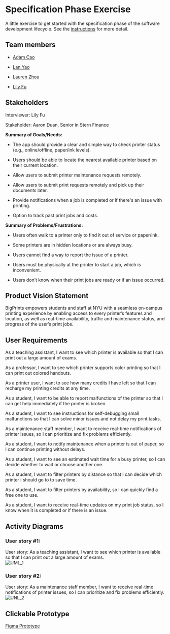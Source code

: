 # Specification Phase Exercise

A little exercise to get started with the specification phase of the software development lifecycle. See the [instructions](instructions.md) for more detail.

## Team members

- [Adam Cao](https://github.com/eth3r3aI)

- [Lan Yao](https://github.com/ziiiimu)

- [Lauren Zhou](https://github.com/laurenlz)

- [Lily Fu](https://github.com/fulily0325)

## Stakeholders

Interviewer: Lily Fu

Stakeholder: Aaron Duan, Senior in Stern Finance

**Summary of Goals/Needs:**

- The app should provide a clear and simple way to check printer status (e.g., online/offline, paper/ink levels).

- Users should be able to locate the nearest available printer based on their current location.

- Allow users to submit printer maintenance requests remotely.

- Allow users to submit print requests remotely and pick up their documents later.

- Provide notifications when a job is completed or if there's an issue with printing.

- Option to track past print jobs and costs.

**Summary of Problems/Frustrations:**

- Users often walk to a printer only to find it out of service or paper/ink.

- Some printers are in hidden locations or are always busy.

- Users cannot find a way to report the issue of a printer.

- Users must be physically at the printer to start a job, which is inconvenient.

- Users don’t know when their print jobs are ready or if an issue occurred.

## Product Vision Statement

BigPrints empowers students and staff at NYU with a seamless on-campus printing experience by enabling access to every printer’s features and location, as well as real-time availability, traffic and maintenance status, and progress of the user’s print jobs.

## User Requirements

As a teaching assistant, I want to see which printer is available so that I can print out a large amount of exams.

As a professor, I want to see which printer supports color printing so that I can print out colored handouts.

As a printer user, I want to see how many credits I have left so that I can recharge my printing credits at any time.

As a student, I want to be able to report malfunctions of the printer so that I can get help immediately if the printer is broken.

As a student, I want to see instructions for self-debugging small malfunctions so that I can solve minor issues and not delay my print tasks.

As a maintenance staff member, I want to receive real-time notifications of printer issues, so I can prioritize and fix problems efficiently.

As a student, I want to notify maintenance when a printer is out of paper, so I can continue printing without delays.

As a student, I want to see an estimated wait time for a busy printer, so I can decide whether to wait or choose another one.

As a student, I want to filter printers by distance so that I can decide which printer I should go to to save time.

As a student, I want to filter printers by availability, so I can quickly find a free one to use.

As a student, I want to receive real-time updates on my print job status, so I know when it is completed or if there is an issue.


## Activity Diagrams

### User story #1:
User story: As a teaching assistant, I want to see which printer is available so that I can print out a large amount of exams.  
![UML_1](https://github.com/user-attachments/assets/68d35e69-d42b-4c5a-a034-52bb212c0ab7)

### User story #2:
User story: As a maintenance staff member, I want to receive real-time notifications of printer issues, so I can prioritize and fix problems efficiently.  
![UNL_2](https://github.com/user-attachments/assets/2916ecf8-83e9-41c0-9e54-89d7a489ba43)

## Clickable Prototype

[Figma Prototype](https://www.figma.com/proto/etMKOY3n4WLb6vTWm4x9gD/biglegs?node-id=34-3&p=f&t=EGn73xsO2xxdpjFj-0&scaling=scale-down&content-scaling=fixed&page-id=0%3A1&starting-point-node-id=34%3A3)
